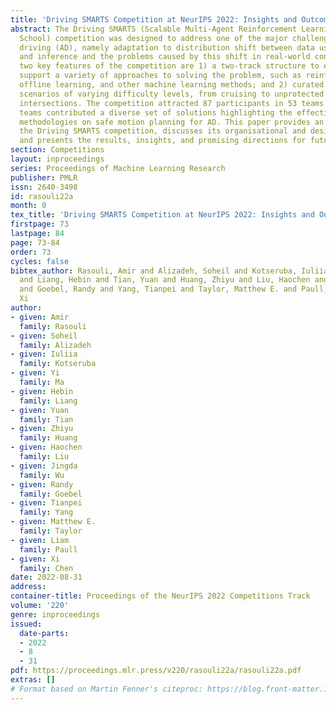 ```yaml
---
title: 'Driving SMARTS Competition at NeurIPS 2022: Insights and Outcome'
abstract: The Driving SMARTS (Scalable Multi-Agent Reinforcement Learning Training
  School) competition was designed to address one of the major challenges for autonomous
  driving (AD), namely adaptation to distribution shift between data used for training
  and inference and the problems caused by this shift in real-world conditions.  The
  two key features of the competition are 1) a two-track structure to encourage and
  support a variety of approaches to solving the problem, such as reinforcement learning,
  offline learning, and other machine learning methods; and 2) curated data for driving
  scenarios of varying difficulty levels, from cruising to unprotected turns at unsignalized
  intersections. The competition attracted 87 participants in 53 teams. Top-ranking
  teams contributed a diverse set of solutions highlighting the effectiveness of different
  methodologies on safe motion planning for AD. This paper provides an overview of
  the Driving SMARTS competition, discusses its organisational and design aspects,
  and presents the results, insights, and promising directions for future research.
section: Competitions
layout: inproceedings
series: Proceedings of Machine Learning Research
publisher: PMLR
issn: 2640-3498
id: rasouli22a
month: 0
tex_title: 'Driving SMARTS Competition at NeurIPS 2022: Insights and Outcome'
firstpage: 73
lastpage: 84
page: 73-84
order: 73
cycles: false
bibtex_author: Rasouli, Amir and Alizadeh, Soheil and Kotseruba, Iuliia and Ma, Yi
  and Liang, Hebin and Tian, Yuan and Huang, Zhiyu and Liu, Haochen and Wu, Jingda
  and Goebel, Randy and Yang, Tianpei and Taylor, Matthew E. and Paull, Liam and Chen,
  Xi
author:
- given: Amir
  family: Rasouli
- given: Soheil
  family: Alizadeh
- given: Iuliia
  family: Kotseruba
- given: Yi
  family: Ma
- given: Hebin
  family: Liang
- given: Yuan
  family: Tian
- given: Zhiyu
  family: Huang
- given: Haochen
  family: Liu
- given: Jingda
  family: Wu
- given: Randy
  family: Goebel
- given: Tianpei
  family: Yang
- given: Matthew E.
  family: Taylor
- given: Liam
  family: Paull
- given: Xi
  family: Chen
date: 2022-08-31
address:
container-title: Proceedings of the NeurIPS 2022 Competitions Track
volume: '220'
genre: inproceedings
issued:
  date-parts:
  - 2022
  - 8
  - 31
pdf: https://proceedings.mlr.press/v220/rasouli22a/rasouli22a.pdf
extras: []
# Format based on Martin Fenner's citeproc: https://blog.front-matter.io/posts/citeproc-yaml-for-bibliographies/
---
```

